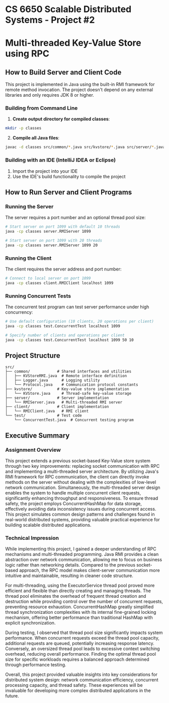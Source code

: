 # CS 6650 Scalable Distributed Systems - Project #2
# Multi-threaded Key-Value Store using RPC

## How to Build Server and Client Code

This project is implemented in Java using the built-in RMI framework for remote method invocation. The project doesn't depend on any external libraries and only requires JDK 8 or higher.

### Building from Command Line

1. **Create output directory for compiled classes**:
```bash
mkdir -p classes
```

2. **Compile all Java files**:
```bash
javac -d classes src/common/*.java src/kvstore/*.java src/server/*.java src/client/*.java src/test/*.java
```

### Building with an IDE (IntelliJ IDEA or Eclipse)

1. Import the project into your IDE
2. Use the IDE's build functionality to compile the project

## How to Run Server and Client Programs

### Running the Server

The server requires a port number and an optional thread pool size:

```bash
# Start server on port 1099 with default 10 threads
java -cp classes server.RMIServer 1099

# Start server on port 1099 with 20 threads
java -cp classes server.RMIServer 1099 20
```

### Running the Client

The client requires the server address and port number:

```bash
# Connect to local server on port 1099
java -cp classes client.RMIClient localhost 1099
```

### Running Concurrent Tests

The concurrent test program can test server performance under high concurrency:

```bash
# Use default configuration (10 clients, 20 operations per client)
java -cp classes test.ConcurrentTest localhost 1099

# Specify number of clients and operations per client
java -cp classes test.ConcurrentTest localhost 1099 50 10
```

## Project Structure

```
src/
├── common/            # Shared interfaces and utilities
│   ├── KVStoreRMI.java  # Remote interface definition
│   ├── Logger.java      # Logging utility
│   └── Protocol.java    # Communication protocol constants
├── kvstore/           # Key-value store implementation
│   └── KVStore.java     # Thread-safe key-value storage
├── server/            # Server implementation
│   └── RMIServer.java   # Multi-threaded RMI server
├── client/            # Client implementation
│   └── RMIClient.java   # RMI client
└── test/              # Test code
    └── ConcurrentTest.java  # Concurrent testing program
```

## Executive Summary

### Assignment Overview

This project extends a previous socket-based Key-Value store system through two key improvements: replacing socket communication with RPC and implementing a multi-threaded server architecture. By utilizing Java's RMI framework for RPC communication, the client can directly invoke methods on the server without dealing with the complexities of low-level network communication. Simultaneously, the multi-threaded server design enables the system to handle multiple concurrent client requests, significantly enhancing throughput and responsiveness. To ensure thread safety, the project employs ConcurrentHashMap for data storage, effectively avoiding data inconsistency issues during concurrent access. This project simulates common design patterns and challenges found in real-world distributed systems, providing valuable practical experience for building scalable distributed applications.

### Technical Impression

While implementing this project, I gained a deeper understanding of RPC mechanisms and multi-threaded programming. Java RMI provides a clean abstraction over network communication, allowing me to focus on business logic rather than networking details. Compared to the previous socket-based approach, the RPC model makes client-server communication more intuitive and maintainable, resulting in cleaner code structure.

For multi-threading, using the ExecutorService thread pool proved more efficient and flexible than directly creating and managing threads. The thread pool eliminates the overhead of frequent thread creation and destruction while providing control over the number of concurrent requests, preventing resource exhaustion. ConcurrentHashMap greatly simplified thread synchronization complexities with its internal fine-grained locking mechanism, offering better performance than traditional HashMap with explicit synchronization.

During testing, I observed that thread pool size significantly impacts system performance. When concurrent requests exceed the thread pool capacity, additional requests are queued, potentially increasing response latency. Conversely, an oversized thread pool leads to excessive context switching overhead, reducing overall performance. Finding the optimal thread pool size for specific workloads requires a balanced approach determined through performance testing.

Overall, this project provided valuable insights into key considerations for distributed system design: network communication efficiency, concurrent processing capacity, and thread safety. These experiences will be invaluable for developing more complex distributed applications in the future.
